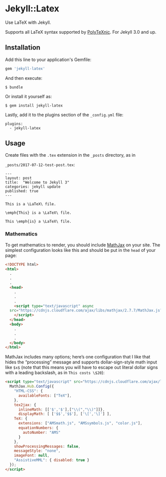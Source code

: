 # Jekyll::Latex

Use LaTeX with Jekyll.

Supports all LaTeX syntax supported by [PolyTeXnic](https://github.com/softcover/polytexnic). For Jekyll 3.0 and up.

## Installation

Add this line to your application's Gemfile:

```ruby
gem 'jekyll-latex'
```

And then execute:

```
$ bundle
```

Or install it yourself as:

```
$ gem install jekyll-latex
```

Lastly, add it to the plugins section of the `_config.yml` file:

```
plugins:
  - jekyll-latex
```

## Usage

Create files with the `.tex` extension in the `_posts` directory, as in

`_posts/2017-07-12-test-post.tex`:

```
---
layout: post
title:  "Welcome to Jekyll 3"
categories: jekyll update
published: true
---

This is a \LaTeX\ file. 

\emph{This} is a \LaTeX\ file. 

This \emph{is} a \LaTeX\ file.
```

### Mathematics

To get mathematics to render, you should include [MathJax](https://www.mathjax.org) on your site. The simplest configuration looks like this and should be put in the `head` of your page:

```html
<!DOCTYPE html>
<html>
  .
  .
  .
  <head>
    .
    .
    .
    <script type="text/javascript" async
  src="https://cdnjs.cloudflare.com/ajax/libs/mathjax/2.7.7/MathJax.js?config=TeX-MML-AM_CHTML">
    </script>
  </head>
  <body>
    .
    .
    .
  </body>
</html>
```

MathJax includes many options; here’s one configuration that I like that hides the “processing” message and supports dollar-sign-style math input like `$x$` (note that this means you will have to escape out literal dollar signs with a leading backslash, as in `This costs \$20`):

```html
<script type="text/javascript" src="https://cdnjs.cloudflare.com/ajax/libs/mathjax/2.7.1/MathJax.js?config=TeX-AMS_HTML">
  MathJax.Hub.Config({
    "HTML-CSS": {
      availableFonts: ["TeX"],
    },
    tex2jax: {
      inlineMath: [['$','$'],["\\(","\\)"]]},
      displayMath: [ ['$$','$$'], ['\[','\]'] ],
    TeX: {
      extensions: ["AMSmath.js", "AMSsymbols.js", "color.js"],
      equationNumbers: {
        autoNumber: "AMS"
      }
    },
    showProcessingMessages: false,
    messageStyle: "none",
    imageFont: null,
    "AssistiveMML": { disabled: true }
  });
</script>
```